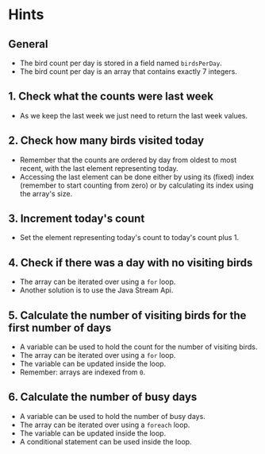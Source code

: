 # Hints

## General

- The bird count per day is stored in a field named `birdsPerDay`.
- The bird count per day is an array that contains exactly 7 integers.

## 1. Check what the counts were last week

- As we keep the last week we just need to return the last week values.

## 2. Check how many birds visited today

- Remember that the counts are ordered by day from oldest to most recent, with the last element representing today.
- Accessing the last element can be done either by using its (fixed) index (remember to start counting from zero) or by
  calculating its index using the array's size.

## 3. Increment today's count

- Set the element representing today's count to today's count plus 1.

## 4. Check if there was a day with no visiting birds

- The array can be iterated over using a `for` loop.
- Another solution is to use the Java Stream Api.

## 5. Calculate the number of visiting birds for the first number of days

- A variable can be used to hold the count for the number of visiting birds.
- The array can be iterated over using a `for` loop.
- The variable can be updated inside the loop.
- Remember: arrays are indexed from `0`.

## 6. Calculate the number of busy days

- A variable can be used to hold the number of busy days.
- The array can be iterated over using a `foreach` loop.
- The variable can be updated inside the loop.
- A conditional statement can be used inside the loop.